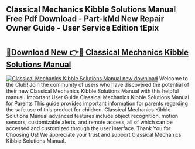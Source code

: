 ## Classical Mechanics Kibble Solutions Manual Free Pdf Download - Part-kMd New Repair Owner Guide - User Service Edition tEpix

# <h2><a href="http://cf19842.oget.top/?id=Classical+Mechanics+Kibble+Solutions+Manual">🔗Download New 👉🔴 Classical Mechanics Kibble Solutions Manual</a></h2>

[![Classical Mechanics Kibble Solutions Manual new download](https://i.imgur.com/5g1atiW.png)](http://cf19842.oget.top/?id=Classical+Mechanics+Kibble+Solutions+Manual)
Welcome to the Club! Join the community of users who have discovered the potential of their new Classical Mechanics Kibble Solutions Manual with this helpful manual. Important User Guide Classical Mechanics Kibble Solutions Manual for Parents This guide provides important information for parents regarding the safe use of this product for children. Classical Mechanics Kibble Solutions Manual advanced features include object recognition, motion sensors, customizable alerts, and remote access, all of which can be accessed and customized through the user interface. Thank You for Choosing Us! We appreciate your trust and support Classical Mechanics Kibble Solutions Manual.
